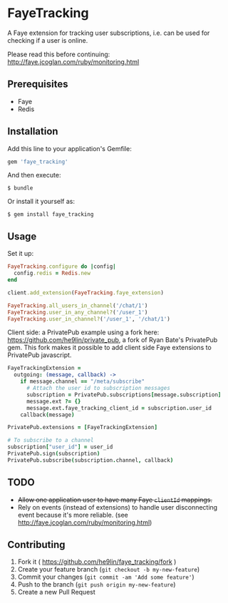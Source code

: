 # FayeTracking

A Faye extension for tracking user subscriptions, i.e. can be used for
checking if a user is online.

Please read this before continuing: http://faye.jcoglan.com/ruby/monitoring.html

## Prerequisites

* Faye
* Redis

## Installation

Add this line to your application's Gemfile:

```ruby
gem 'faye_tracking'
```

And then execute:

    $ bundle

Or install it yourself as:

    $ gem install faye_tracking

## Usage

Set it up:

```ruby
FayeTracking.configure do |config|
  config.redis = Redis.new
end

client.add_extension(FayeTracking.faye_extension)

FayeTracking.all_users_in_channel('/chat/1')
FayeTracking.user_in_any_channel?('/user_1')
FayeTracking.user_in_channel?('/user_1', '/chat/1')
```

Client side: a PrivatePub example using a fork here: https://github.com/he9lin/private_pub, a fork of Ryan Bate's PrivatePub gem. This fork makes it possible to add client side Faye extensions to PrivatePub javascript.

```coffeescript
FayeTrackingExtension =
  outgoing: (message, callback) ->
    if message.channel == "/meta/subscribe"
      # Attach the user id to subscription messages
      subscription = PrivatePub.subscriptions[message.subscription]
      message.ext ?= {}
      message.ext.faye_tracking_client_id = subscription.user_id
    callback(message)

PrivatePub.extensions = [FayeTrackingExtension]

# To subscribe to a channel
subscription["user_id"] = user_id
PrivatePub.sign(subscription)
PrivatePub.subscribe(subscription.channel, callback)
```

## TODO

* <del>Allow one application user to have many Faye `clientId` mappings.</del>
* Rely on events (instead of extensions) to handle user disconnecting event
because it's more reliable. (see http://faye.jcoglan.com/ruby/monitoring.html)

## Contributing

1. Fork it ( https://github.com/he9lin/faye_tracking/fork )
2. Create your feature branch (`git checkout -b my-new-feature`)
3. Commit your changes (`git commit -am 'Add some feature'`)
4. Push to the branch (`git push origin my-new-feature`)
5. Create a new Pull Request
